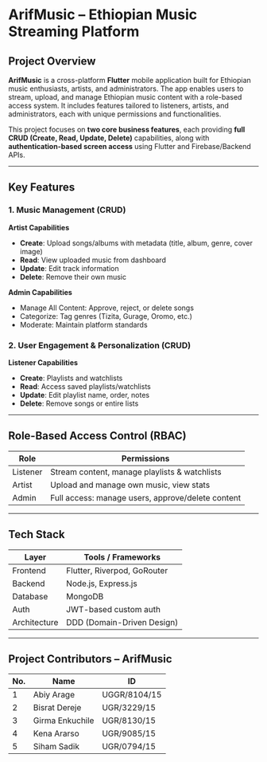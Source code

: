 # ArifMusic – Ethiopian Music Streaming Platform

## Project Overview

**ArifMusic** is a cross-platform **Flutter** mobile application built for Ethiopian music enthusiasts, artists, and administrators. The app enables users to stream, upload, and manage Ethiopian music content with a role-based access system. It includes features tailored to listeners, artists, and administrators, each with unique permissions and functionalities.

This project focuses on **two core business features**, each providing **full CRUD (Create, Read, Update, Delete)** capabilities, along with **authentication-based screen access** using Flutter and Firebase/Backend APIs.

---

## Key Features

### 1. Music Management (CRUD)

**Artist Capabilities**
- **Create**: Upload songs/albums with metadata (title, album, genre, cover image)
- **Read**: View uploaded music from dashboard
- **Update**: Edit track information
- **Delete**: Remove their own music

**Admin Capabilities**
- Manage All Content: Approve, reject, or delete songs
- Categorize: Tag genres (Tizita, Gurage, Oromo, etc.)
- Moderate: Maintain platform standards

### 2. User Engagement & Personalization (CRUD)

**Listener Capabilities**
- **Create**: Playlists and watchlists
- **Read**: Access saved playlists/watchlists
- **Update**: Edit playlist name, order, notes
- **Delete**: Remove songs or entire lists

---

## Role-Based Access Control (RBAC)

| Role     | Permissions                                         |
|----------|-----------------------------------------------------|
| Listener | Stream content, manage playlists & watchlists      |
| Artist   | Upload and manage own music, view stats             |
| Admin    | Full access: manage users, approve/delete content   |

---

## Tech Stack

| Layer         | Tools / Frameworks                                 |
|---------------|----------------------------------------------------|
| Frontend      | Flutter, Riverpod, GoRouter                        |
| Backend       | Node.js, Express.js                                |
| Database      | MongoDB                                            |
| Auth          |JWT-based custom auth                               | 
| Architecture  | DDD (Domain-Driven Design)                         |

---

## Project Contributors – ArifMusic

| No. | Name              | ID             |
|-----|-------------------|----------------|
| 1   | Abiy Arage        | UGGR/8104/15   |
| 2   | Bisrat Dereje     | UGR/3229/15    |
| 3   | Girma Enkuchile   | UGR/8130/15    |
| 4   | Kena Ararso       | UGR/9085/15    |
| 5   | Siham Sadik       | UGR/0794/15    |
